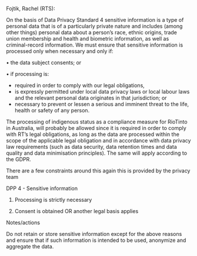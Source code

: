 Fojtik, Rachel (RTS):

On the basis of Data Privacy Standard 4 sensitive information is a type of personal data that is of a particularly private nature and includes (among other things) personal data about a person’s race, ethnic origins, trade union membership and health and biometric information, as well as criminal-record information. We must ensure that sensitive information is processed only when necessary and only if:

• the data subject consents; or

• if processing is:

- required in order to comply with our legal obligations,
- is expressly permitted under local data privacy laws or local labour laws and the relevant personal data originates in that jurisdiction; or
- necessary to prevent or lessen a serious and imminent threat to the life, health or safety of any person.

The processing of indigenous status as a compliance measure for RioTinto in Australia, will probably be allowed since it is required in order to comply with RT’s legal obligations, as long as the data are processed within the scope of the applicable legal obligation and in accordance with data privacy law requirements (such as data security, data retention times and data quality and data minimisation principles). The same will apply according to the GDPR.

There are a few constraints around this again this is provided by the privacy team

DPP 4 - Sensitive information 

1. Processing is strictly necessary 

2. Consent is obtained OR another legal basis applies 

Notes/actions

Do not retain or store sensitive information except for the above reasons and ensure that if such information is intended to be used, anonymize and aggregate the data.